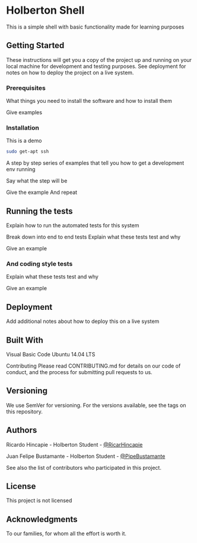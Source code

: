 # Holberton Shell
This is a simple shell with basic functionality made for learning purposes

## Getting Started

These instructions will get you a copy of the project up and running on your local machine for development and testing purposes. See deployment for notes on how to deploy the project on a live system.

### Prerequisites
What things you need to install the software and how to install them

Give examples

### Installation

This is a demo

```bash
sudo get-apt ssh
```

A step by step series of examples that tell you how to get a development env running

Say what the step will be

Give the example
And repeat

## Running the tests
Explain how to run the automated tests for this system

Break down into end to end tests
Explain what these tests test and why

Give an example

### And coding style tests
Explain what these tests test and why

Give an example

## Deployment
Add additional notes about how to deploy this on a live system

## Built With
Visual Basic Code
Ubuntu 14.04 LTS


Contributing
Please read CONTRIBUTING.md for details on our code of conduct, and the process for submitting pull requests to us.

## Versioning
We use SemVer for versioning. For the versions available, see the tags on this repository.

## Authors
Ricardo Hincapie - Holberton Student - [@RicarHincapie](https://www.linkedin.com/in/ricardohincapie/)

Juan Felipe Bustamante - Holberton Student - [@PipeBustamante](https://www.linkedin.com/in/pipebustamantem/)

See also the list of contributors who participated in this project.

## License
This project is not licensed

## Acknowledgments
To our families, for whom all the effort is worth it. 


